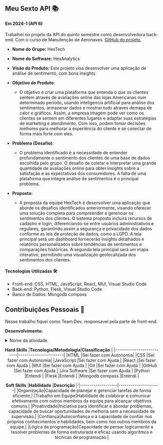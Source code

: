 ## Meu Sexto API  📚

#### Em 2024-1 (API 6)
Trabalhei no projeto da API do quinto semestre como desenvolvedora back-end. Com o curso de Manutenção de Aeronaves. [GitHub do projeto.](https://github.com/GroupHextech/HEXTECH-API6sem)<br> 
- **Nome do Grupo:** HexTech
- **Nome do Software:**  HexAnalytics
- **Visão do Produto:** Este projeto visa desenvolver uma aplicação de análise de sentimento, com bons insights
     
 - **Objetivo do Produto:** 
	 - O objetivo é criar uma plataforma que entenda o que os clientes sentem através de avaliações online das lojas Americanas num determinado período, usando inteligencia artificial para análise dos sentimentos, armazenar dados e mostrar tudo atraves demapa de calor e gráficos. Assim, a empresa Imagem pode ver como os clientes se sentem em diferentes lugares e adaptar suas estratégias de marketing e atendimento. Com isso, podem tomar decisões melhores para melhorar a experiência do cliente e se conectar de forma mais forte com eles.
  
- **Problema (Desafio):** 

	- O problema identificado é a necessidade de entender profundamente o sentimento dos clientes de uma base de dados escolhida pelo grupo. O desafio de coletar e interpretar uma grande quantidade de avaliações online para obter insights sobre a satisfação e as expectativas dos consumidores. A falta de uma plataforma que integre análise de sentimentos é o principal problema.

- **Proposta:**
	- A proposta da equipe HexTech é desenvolver uma aplicação que aborde os desafios identificados anteriormente, visando oferecer uma solução completa para compreender e gerenciar os sentimentos dos clientes. O sistema proposto incluirá recursos de cadastro e login, diferenciando-se entre usuários administrativos e regulares, garantindo assim a segurança e privacidade dos dados conforme as leis de proteção de dados, como a LGPD. A tela principal será um dashboard fornecerão insights detalhados e relatórios personalizados sobre tendências de sentimentos e comparações históricas. A segunda tela principal será um mapa interativo, permitindo uma visualização geolocalizada dos sentimentos dos clientes.
	

#### Tecnologias Utilizadas 🛠
- Front-end: CSS, HTML, JavaScript, React, MUI, Visual Studio Code
- Back-end: Python, Flesk, Visual Studio Code
- Banco de Dados: Mongodb compass

## Contribuições Pessoais 👩
Nesse trabalho fiquei como Team Dev, responsavel pela parte de front-end. 

**Desenvolvimento:** 
<details>
  <summary>Nome da atividade</summary>
	
	Descrição da atividade 
  
  ```javascript
 
  ```
</details>


<div align="center">

**Hard Skills**
|**Tecnologia/Metodologia**|**Classificação**      |
|--------------------------|-----------------------|
|HTML                      |Sei fazer com Autonomia|
|CSS                       |Sei fazer com Autonomia|
|JavaScript                |Sei fazer com Ajuda    |
|React                     |Sei fazer com Ajuda    |
|MUI                       |Sei fazer com Ajuda    |
|Git                       |Sei fazer com Ajuda    |
|GitHub                    |Sei fazer com Ajuda    |
|Jira Software             |Sei fazer com Ajuda    |
|Python                    |Entendi                |
|Flesk                     |Entendi                |
|Mongodb compass           |Entendi                |


**Soft Skills**
|**Habilidade**     |**Descrição**        |
|-------------------|---------------------|
|Organização|Capacidade de planejar e gerenciar tarefas de forma eficiente.|
|Trabalho em Equipe|Habilidade de colaborar e comunicar efetivamente com outros membros da equipe para alcançar objetivos comuns.|
|Proatividade|Iniciativa para identificar e abordar problemas, capacidade de buscar oportunidades de melhoria sem a necessidade de supervisão.|
|Confiança|Autoconfiança e a capacidade de confiar nos próprios conhecimentos e habilidades, bem como nos outros membros da equipe.|
|Lógica de programação|Capacidade de pensar logicamente e resolver problemas de forma estruturada e eficaz usando algoritmos e técnicas de programação.|

</div>

